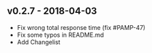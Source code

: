 ## v0.2.7 - 2018-04-03
- Fix wrong total response time (fix #PAMP-47)
- Fix some typos in README.md
- Add Changelist
